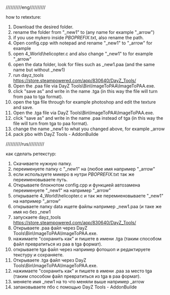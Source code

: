 //////////eng//////////


how to retexture:
1. Download the desired folder.
2. rename the folder from "_new1" to (any name for example "_arrow")
3. if you use mykero inside $PBOPREFIX$.txt, also rename the path.
4. Open config.cpp with notepad and rename "_new1" to "_arrow" for example
5. open 4_World\helicopter.c and also change "_new1" to for example "_arrow"
6. open the data folder, look for files such as _new1.paa (and the same name but without _new1)
7. run dayz_tools https://store.steampowered.com/app/830640/DayZ_Tools/
8. Open the .paa file via DayZ Tools\Bin\ImageToPAA\ImageToPAA.exe.
9. click "save as" and write in the name .tga (in this way the file will turn from paa to tga format).
10. open the tga file through for example photoshop and edit the texture and save.
11. Open the .tga file via DayZ Tools\Bin\ImageToPAA\ImageToPAA.exe.
12. click "save as" and write in the name .paa instead of tga (in this way the file will turn from tga to paa format).
13. change the name _new1 to what you changed above, for example _arrow
14. pack pbo with DayZ Tools - AddonBuilde


//////////rus//////////

как сделать ретекстур:
1. Скачиваете нужную папку.
2. переименуете папку с "_new1" на (любое имя например "_arrow"
3. если используете микеро в нутри $PBOPREFIX$.txt так же переименовываете путь.
4. Открываете блокнотом config.cpp и функцией автозамена переименуете "_new1" на например "_arrow"
5. открываете 4_World\helicopter.c и так же перемиеновываете  "_new1" на например "_arrow"
6. открываете папку data ищете файлы например _new1.paa (и таке же имя но без _new1 
7. запускаете dayz_tools https://store.steampowered.com/app/830640/DayZ_Tools/ 
8. Открываете .paa файл через DayZ Tools\Bin\ImageToPAA\ImageToPAA.exe.
9. нажимаете "сохранить как" и пишете в имени .tga (таким способом файл превратиться из paa в tga формат).
10. открываете tga файл через например фотошоп и редактируете текстуру и сохраняете.
11. Открываете .tga файл через DayZ Tools\Bin\ImageToPAA\ImageToPAA.exe.
12. нажимаете "сохранить как" и пишете в имени .paa за место tga (таким способом файл превратиться из tga в  paa формат).
13. меняете имя _new1 на то что меняли выше например _arrow
14. запаковываете пбо с помощью  DayZ Tools - AddonBuilde
